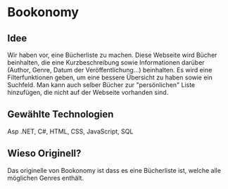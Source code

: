 # Bookonomy

## Idee
Wir haben vor, eine Bücherliste zu machen. Diese Webseite wird Bücher beinhalten, die eine Kurzbeschreibung sowie Informationen darüber (Author, Genre, Datum der Veröffentlichung…) beinhalten. Es wird eine Filterfunktionen geben, um eine bessere Übersicht zu haben sowie ein Suchfeld. Man kann auch selber Bücher zur "persönlichen" Liste hinzufügen, die nicht auf der Webseite vorhanden sind.

## Gewählte Technologien
Asp .NET, C#, HTML, CSS, JavaScript, SQL

## Wieso Originell?
Das originelle von Bookonomy ist dass es eine Bücherliste ist, welche alle möglichen Genres enthält. 
